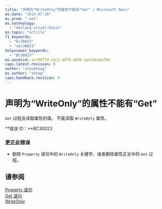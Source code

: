```yaml
---
title: "声明为“WriteOnly”的属性不能有“Get” | Microsoft Docs"
ms.date: "2015-07-20"
ms.prod: ".net"
ms.technology: 
  - "devlang-visual-basic"
ms.topic: "article"
f1_keywords: 
  - "bc30023"
  - "vbc30023"
helpviewer_keywords: 
  - "BC30023"
ms.assetid: ac290f7d-cbc3-4979-a5d9-1ae1bb26e79d
caps.latest.revision: 8
author: "stevehoag"
ms.author: "shoag"
caps.handback.revision: 8
---
```

# 声明为“WriteOnly”的属性不能有“Get”
`Get` 过程会读取属性的值。 不能读取 `WriteOnly` 属性。  
  
 **错误 ID：**BC30023  
  
### 更正此错误  
  
-   删除 `Property` 语句中的 `WriteOnly` 关键字，或者删除属性正文中的 `Get` 过程。  
  
## 请参阅  
 [Property 语句](../../visual-basic/language-reference/statements/property-statement.md)   
 [Get 语句](../../visual-basic/language-reference/statements/get-statement.md)   
 [WriteOnly](../../visual-basic/language-reference/modifiers/writeonly.md)